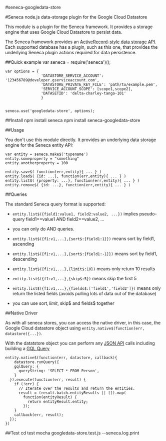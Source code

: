 #seneca-googledata-store

#Seneca node.js data-storage plugin for the Google Cloud Datastore

This module is a plugin for the Seneca framework. It provides a storage engine that uses Google Cloud Datastore to persist data.

The Seneca framework provides an [ActiveRecord-style data storage API](http://senecajs.org/data-entities.html). Each supported database has a plugin, such as this one, that provides the underlying Seneca plugin actions required for data persistence.


##Quick example
	var seneca    = require('seneca')();

	var options = {
				    'DATASTORE_SERVICE_ACCOUNT': '123456789@developer.gserviceaccount.com',
				    'DATASTORE_PRIVATE_KEY_FILE': 'path/to/example.pem',
				    'SERVICE_ACCOUNT_SCOPE': [scope1,scope2],
				    'DATASETID': 'delta-charley-tango-101'
				    }


	seneca.use('googledata-store', options);

##Install
	npm install seneca
	npm install seneca-googledata-store


##Usage

You don't use this module directly. It provides an underlying data storage engine for the Seneca entity API:


	var entity = seneca.make$('typename')
	entity.someproperty = "something"
	entity.anotherproperty = 100

	entity.save$( function(err,entity){ ... } )
	entity.load$( {id: ...}, function(err,entity){ ... } )
	entity.list$( {property: ...}, function(err,entity){ ... } )
	entity.remove$( {id: ...}, function(err,entity){ ... } )


##Queries

The standard Seneca query format is supported:

- `entity.list$({field1:value1, field2:value2, ...})` implies pseudo-query field1==value1 AND field2==value2, ...

- you can only do AND queries. 

- `entity.list$({f1:v1,...},{sort$:{field1:1}})` means sort by field1, ascending

- `entity.list$({f1:v1,...},{sort$:{field1:-1}})` means sort by field1, descending

- `entity.list$({f1:v1,...},{limit$:10})` means only return 10 results

- `entity.list$({f1:v1,...},{skip$:5})` means skip the first 5

- `entity.list$({f1:v1,...},{fields$:['field1','field2']})` means only return the listed fields (avoids pulling lots of data out of the database)

- you can use sort$, limit$, skip$ and fields$ together


##Native Driver

As with all seneca stores, you can access the native driver, in this case, the Google Cloud datastore object using `entity.native$(function(err, datastore){...})`.

With the datatstore object you can perform any [JSON API](https://developers.google.com/datastore/docs/apis/v1beta2/) calls including building a [GQL Query](https://developers.google.com/datastore/docs/concepts/gql)

	entity.native$(function(err, datastore, callback){
		datastore.runQuery({
	    gqlQuery: {
	      queryString: 'SELECT * FROM Person',
	    }
	  }).execute(function(err, result) {
	    if (!err) {
	      // Iterate over the results and return the entities.
	      result = (result.batch.entityResults || []).map(
	        function(entityResult) {
	          return entityResult.entity;
	        });
	    }
	    callback(err, result);
	  });
	})


##Test
cd test
mocha googledata-store.test.js --seneca.log.print